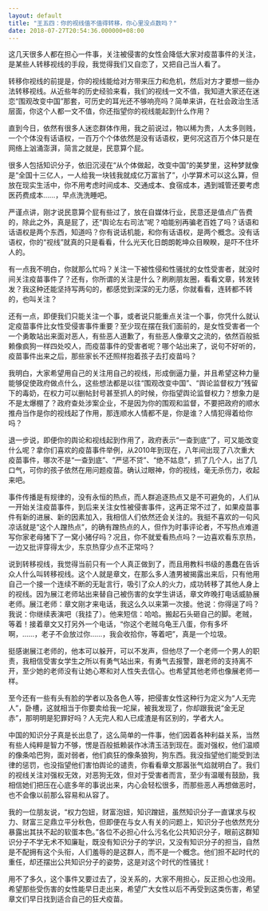 ```yaml
---
layout: default
title: "王五四：你的视线值不值得转移，你心里没点数吗？"
date: 2018-07-27T20:54:36.000000+08:00
---
```


这几天很多人都在担心一件事，关注被侵害的女性会降低大家对疫苗事件的关注，是某些人转移视线的手段，我觉得我们又自恋了，又把自己当人看了。


转移你视线的前提是，你的视线能给对方带来压力和危机，然后对方才要想一些办法转移视线。从近些年的历史经验来看，我们的视线一文不值，我知道大家还在迷恋“围观改变中国”那套，可历史的耳光还不够响亮吗？简单来讲，在社会政治生活层面，你这个人都一文不值，你还指望你的视线能起到什么作用？


直到今日，依然有很多人迷恋群体作用，我之前说过，物以稀为贵，人太多则贱，一个个体没有话语权，一百万个个体依然是没有话语权，更何况这百万个体只是在网络上汹涌澎湃，简言之就是，民意算个屁。


很多人包括知识分子，依旧沉浸在“从个体做起，改变中国”的美梦里，这种梦就像是“全国十三亿人，一人给我一块钱我就成亿万富翁了”，小学算术可以这么算，但放在现实生活中，你不用考虑时间成本、交通成本、食宿成本，遇到城管还要考虑医药费成本……，早点洗洗睡吧。


严谨点讲，刚才说民意算个屁有些过了，放在自媒体行业，民意还是值点广告费的，除此之外，真是屁了，还“舆论左右司法”呢？咱能别再骗老百姓了吗？话语和话语权是两个东西，知道吗？你有说话机能，和你有话语权，是两个概念。没有话语权，你的“视线”就真的只是看看，什么光天化日朗朗乾坤众目睽睽，是吓不住坏人的。


有一点我不明白，你就那么忙吗？关注一下被性侵和性骚扰的女性受害者，就没时间关注疫苗事件了？还有，你所谓的关注是什么？刷刷朋友圈，看看文章，转发转发？我这种还能坚持写两句的，都感觉到深深的无力感，你就看看，连转都不转的，也叫关注？


还有一点，即便我们只能关注一个事，或者说只能重点关注一个事，你凭什么就认定疫苗事件比女性受侵害事件重要？至少现在摆在我们面前的，是女性受害者一个一个勇敢站出来面对恶人，有些恶人道歉了，有些恶人像章文之流的，依然百般抵赖像疯狗一样四处咬人，而疫苗事件的受害者呢？哪个站出来了，说句不好听的，疫苗事件出来之后，那些家长不还照样抱着孩子去打疫苗吗？


我明白，大家希望用自己的关注用自己的视线，形成倒逼力量，并且希望这种力量能够促使政府做点什么，这些想法都是以往“围观改变中国”、“舆论监督权力”残留下的毒奶，在权力可以删帖封号甚至抓人的时候，你指望舆论监督权力？想象力是不是太爆棚了？政府查处涉案企业，不是因为你的围观和监督，不要把政府的顺水推舟当作是你的视线起了作用，那连顺水人情都不是，你是谁？人情犯得着给你吗？


退一步说，即便你的舆论和视线起到作用了，政府表示“一查到底”了，可又能改变什么呢？拿你们喜欢的疫苗事件举例，从2010年到现在，八年间出现了八次重大疫苗事件，哪次不是“一查到底”、“严惩不贷”、“绝不姑息”，抓了几个人，出了几口气，可你的孩子依然在用问题疫苗。确认过眼神，你的视线，毫无杀伤力，收起来吧。


事件传播是有规律的，没有永恒的热点，而人群追逐热点又是不可避免的，人们从一开始关注疫苗事件，到后来关注女性被侵害事件，这再正常不过了，如果疫苗事件有新的进展、新的因素加入，我相信人们依然还会关注的。我挺不喜欢的一句风凉话就是“这个人蹭热点”，的确有蹭热点的人，但作为时事评论者，不写热点难道写你家老母猪下了一窝小猪仔吗？况且，你不就爱看热点吗？一边喜欢看东京热，一边又批评穿得太少，东京热穿少点不正常吗？


说到转移视线，我觉得当前只有一个人真正做到了，而且用教科书级的愚蠢在告诉众人什么叫转移视线。这个人就是章文，在那么多人渣男被揭露出来后，只有他用自己一个接一个连续不断的无耻言行，吸引了众人的火力，成功转移了其他人身上的视线。因为展江老师站出来替自己被伤害的女学生讲话，章文昨晚打电话威胁展老师。展江老师：章文刚才来电话，我这么久以来第一次接。他说：你得逞了吗？我说：你继续表演吧（我挂了）。他来短信：哈哈。搬起石头砸自己的脚。老贼，等着！接着章文又打另外一个电话，“你这个老贼乌龟王八蛋，你有多坏啊，……，老子不会放过你……，我会收拾你，等着吧”，真是一个垃圾。


挺感谢展江老师的，他本可以躲开，可以不发声，但他尽了一个老师一个男人的职责，我相信受害女学生之所以有勇气站出来，有勇气去报警，跟老师的支持离不开，至少她的老师没有让她心寒和对人性失去信心。也希望其他老师也像展老师一样。


至今还有一些有头有脸的学者以及各色人等，把侵害女性这种行为定义为“人无完人”，卧槽，这就相当于你要卖给我一坨屎，被我发现了，你却跟我说“金无足赤”，那明明是犯罪好吗？人无完人和人已成渣是有区别的，学者大人。


中国的知识分子真是长出息了，这么简单的一件事，他们因着各种利益关系，当然有些人纯粹是智力不够，愣是百般抵赖装作冰清玉洁到现在。面对强权，他们温顺的像条哈巴狗，面对弱者，他们疯狂的像条狼狗，狗东西。我没指望他们能受到法律的惩罚，也没指望他们害怕舆论的谴责，你看看章文那嚣张气焰就明白了。我们的视线关注对强权无效，对恶狗无效，但对于受害者而言，至少有温暖有鼓励，我相信她们把压在心底多年的事说出来，内心会轻松很多，而那些恶人再想做恶时，也不会像以前那么容易和从容了。


我的一位朋友说，“权力包妞，财富泡妞，知识蹭妞，虽然知识分子一直谋求与权力、财富三足鼎立平分秋色，但即便在与女人有关的问题上，知识分子也依然充分暴露出其扶不起的软蛋本色。”各位不必担心什么污名化公共知识分子，眼前这群知识分子不学无术不知廉耻，既没有知识分子的学识，又没有知识分子的担当，自然是不配拥有这个头衔，人们羞辱的是这群人，而不是一个概念。他们担不起时代的重任，却还摆出公共知识分子的姿势，这是对这个时代的性骚扰！


用不了多久，这个事件又要过去了，没关系的，大家不用担心，反正担心也没用。希望那些受伤害的女性能早日走出来，希望广大女性以后不再受到这类伤害，希望章文们早日找到适合自己的狂犬疫苗。

